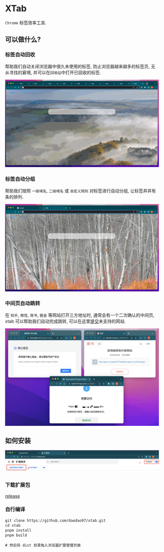 # XTab

`Chrome` 标签效率工具.

## 可以做什么?

### 标签自动回收

帮助我们自动关闭浏览器中很久未使用的标签, 防止浏览器越来越多的标签页, 无从寻找的窘境, 并可以在`回收站`中打开已回收的标签.

![](./docs/tab-recycle.gif)

### 标签自动分组

帮助我们按照 `一级域名`, `二级域名` 或 `自定义规则` 对标签进行自动分组, 让标签井井有条的排列.

![](./docs/tab-group.gif)

### 中间页自动跳转

在 `知乎`, `微信`, `简书`, `掘金` 等网站打开三方地址时, 通常会有一个二次确认的中间页, xtab 可以帮助我们自动完成跳转, 可以在这里[提交](https://github.com/daodao97/xtab/issues/1)未支持的网站.

![](./docs/tab-jump.png)

## 如何安装

![](./docs//install-crx.png)

### 下载扩展包

[release](https://github.com/daodao97/xtab/releases)

### 自行编译

```shell
git clone https://github.com/daodao97/xtab.git
cd xtab
pnpm install
pnpm build

# 然后将 dist 目录拖入浏览器扩展管理页面
```